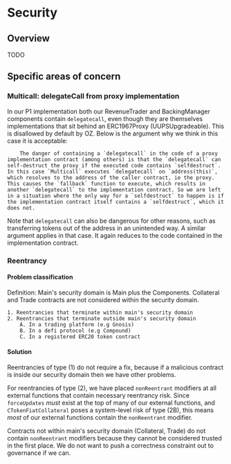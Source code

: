 # Security

## Overview

TODO

## Specific areas of concern

### Multicall: delegateCall from proxy implementation

In our P1 implementation both our RevenueTrader and BackingManager components contain `delegatecall`, even though they are themselves implementations that sit behind an ERC1967Proxy (UUPSUpgradeable). This is disallowed by default by OZ. Below is the argument why we think in this case it is acceptable:

```
    The danger of containing a `delegatecall` in the code of a proxy implementation contract (among others) is that the `delegatecall` can self-destruct the proxy if the executed code contains `selfdestruct`. In this case `Multicall` executes `delegatecall` on `address(this)`, which resolves to the address of the caller contract, ie the proxy. This causes the `fallback` function to execute, which results in another `delegatecall` to the implementation contract. So we are left in a situation where the only way for a `selfdestruct` to happen is if the implementation contract itself contains a `selfdestruct`, which it does not.
```

Note that `delegatecall` can also be dangerous for other reasons, such as transferring tokens out of the address in an unintended way. A similar argument applies in that case. It again reduces to the code contained in the implementation contract.

### Reentrancy

#### Problem classification

Definition: Main's security domain is Main plus the Components. Collateral and Trade contracts are not considered within the security domain.

```
1. Reentrancies that terminate within main's security domain
2. Reentrancies that terminate outside main's security domain
    A. In a trading platform (e.g Gnosis)
    B. In a defi protocol (e.g Compound)
    C. In a registered ERC20 token contract
```

#### Solution

Reentrancies of type (1) do not require a fix, because if a malicious contract is inside our security domain then we have other problems.

For reentrancies of type (2), we have placed `nonReentrant` modifiers at all external functions that contain necessary reentrancy risk. Since `forceUpdates` _must_ exist at the top of many of our external functions, and `CTokenFiatCollateral` poses a system-level risk of type (2B), this means _most_ of our external functions contain the `nonReentrant` modifier.

Contracts not within main's security domain (Collateral, Trade) do not contain `nonReentrant` modifiers because they cannot be considered trusted in the first place. We do not want to push a correctness constraint out to governance if we can.
